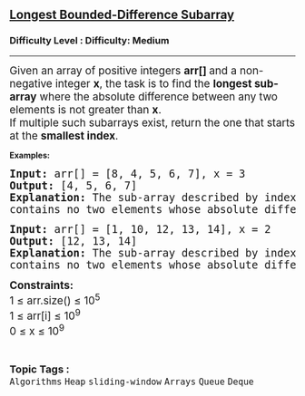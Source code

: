 <h2><a href="https://www.geeksforgeeks.org/problems/longest-bounded-difference-subarray/1?_gl=1*hztkra*_up*MQ..*_gs*MQ..&gclid=EAIaIQobChMI3Pr-taejjgMVKF0PAh2ogQAHEAAYASAAEgJbLPD_BwE">Longest Bounded-Difference Subarray</a></h2><h3>Difficulty Level : Difficulty: Medium</h3><hr><div class="problems_problem_content__Xm_eO"><p><span style="font-size: 14pt;">Given an array of positive integers <strong>arr[] </strong>and a non-negative integer <strong>x</strong>, the task is to find the <strong>longest sub-array</strong> where the absolute difference between any two elements is not greater than <strong>x</strong>. </span><br><span style="font-size: 14pt;">If multiple such subarrays exist, return the one that starts at the <strong>smallest index</strong>.</span></p>
<p><strong>Examples:</strong></p>
<pre><span style="font-size: 14pt;"><strong>Input: </strong>arr[] =<strong> </strong>[8, 4, 5, 6, 7], x = 3 </span><br><span style="font-size: 14pt;"><strong>Output: </strong>[4, 5, 6, 7] </span><br><span style="font-size: 14pt;"><strong>Explanation: </strong>The sub-array described by index [1..4], i.e. [4, 5, 6, 7]<br>contains no two elements whose absolute differnce is greater than 3.</span></pre>
<pre><span style="font-size: 14pt;"><strong>Input:</strong> arr[] =<strong> </strong>[1, 10, 12, 13, 14], x = 2 </span><br><span style="font-size: 14pt;"><strong>Output: </strong>[12, 13, 14] </span><br><span style="font-size: 14pt;"><strong>Explanation: </strong>The sub-array described by index [2..4], i.e. [12, 13, 14]<br>contains no two elements whose absolute differnece is greater than 2. </span></pre>
<p><span style="font-size: 14pt;"><strong>Constraints:<br></strong>1 ≤ arr.size() ≤ 10<sup>5<br></sup>1 ≤ arr[i] ≤ 10<sup>9<br></sup>0 ≤ x ≤ 10<sup>9</sup></span></p></div><br><p><span style=font-size:18px><strong>Topic Tags : </strong><br><code>Algorithms</code>&nbsp;<code>Heap</code>&nbsp;<code>sliding-window</code>&nbsp;<code>Arrays</code>&nbsp;<code>Queue</code>&nbsp;<code>Deque</code>&nbsp;